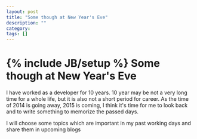 ```yaml
---
layout: post
title: "Some though at New Year's Eve"
description: ""
category: 
tags: []
---
```

{% include JB/setup %}
Some though at New Year's Eve
==================

I have worked as a developer for 10 years. 10 year may be not a very long time for a whole life, but it is also not a short period for career. As the time of 2014 is going away, 2015 is coming, I think it's time for me to look back and to write something to memorize the passed days.

I will choose some topics which are important in my past working days and share them in upcoming blogs






